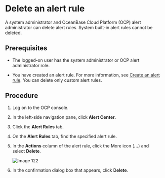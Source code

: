 # Delete an alert rule

A system administrator and OceanBase Cloud Platform (OCP) alert administrator can delete alert rules. System built-in alert rules cannot be deleted.

## Prerequisites

* The logged-on user has the system administrator or OCP alert administrator role.

* You have created an alert rule. For more information, see [Create an alert rule](../300.manage-alert-rules/100.create-an-alert-rule.md). You can delete only custom alert rules.

## Procedure

1. Log on to the OCP console.

2. In the left-side navigation pane, click **Alert Center**.

3. Click the **Alert Rules** tab. 

4. On the **Alert Rules** tab, find the specified alert rule.

5. In the **Actions** column of the alert rule, click the More icon (**...**) and select **Delete**.

   ![Image 122](https://obbusiness-private.oss-cn-shanghai.aliyuncs.com/doc/img/ocp/401/%E5%88%A0%E9%99%A4%E5%91%8A%E8%AD%A6%E8%A7%84%E5%88%992.png)

6. In the confirmation dialog box that appears, click **Delete**.
